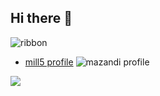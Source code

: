 ## Hi there 👋
![ribbon](C:\Users\sympa\Downloads.Banner-removebg-preview)


- [mill5 profile]([https://github.com/onealog](https://github.com/mill-5))
![mazandi profile](http://mazandi.herokuapp.com/api?handle={solved.ac}&theme=warm)
<img src="http://mazandi.herokuapp.com/api?handle={handle}&theme=warm"/>
